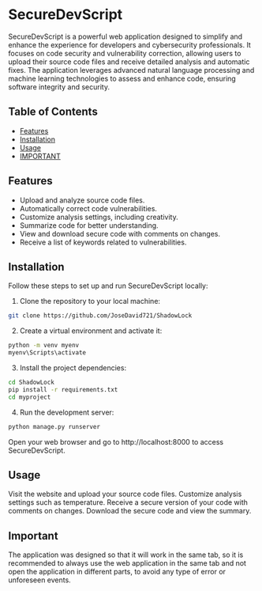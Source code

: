 # SecureDevScript

SecureDevScript is a powerful web application designed to simplify and enhance the experience for developers and cybersecurity professionals. It focuses on code security and vulnerability correction, allowing users to upload their source code files and receive detailed analysis and automatic fixes. The application leverages advanced natural language processing and machine learning technologies to assess and enhance code, ensuring software integrity and security.

## Table of Contents

- [Features](#features)
- [Installation](#installation)
- [Usage](#usage)
- [IMPORTANT](#important)

## Features

- Upload and analyze source code files.
- Automatically correct code vulnerabilities.
- Customize analysis settings, including creativity.
- Summarize code for better understanding.
- View and download secure code with comments on changes.
- Receive a list of keywords related to vulnerabilities.

## Installation

Follow these steps to set up and run SecureDevScript locally:

1. Clone the repository to your local machine:

```bash
git clone https://github.com/JoseDavid721/ShadowLock
```

2. Create a virtual environment and activate it:
```bash
python -m venv myenv
myenv\Scripts\activate
```
3. Install the project dependencies:

```bash
cd ShadowLock
pip install -r requirements.txt
cd myproject
```
4. Run the development server:
```bash
python manage.py runserver
```

Open your web browser and go to http://localhost:8000 to access SecureDevScript.

## Usage
Visit the website and upload your source code files.
Customize analysis settings such as temperature.
Receive a secure version of your code with comments on changes.
Download the secure code and view the summary.

## Important
The application was designed so that it will work in the same tab, so it is recommended to always use the web application in the same tab and not open the application in different parts, to avoid any type of error or unforeseen events.
